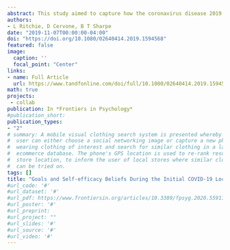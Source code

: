 ```yaml
---
abstract: This study aimed to capture how the coronavirus disease 2019 (COVID-19) crisis disrupted and affected individuals’ goal pursuits and self-efficacy beliefs early during the lockdown phase of COVID-19. Participants impacted by lockdown regulations accessed an online questionnaire during a 10-day window from the end of March to early April 2020 and reported a significant personal goal toward which they had been working, and then completed quantitative and qualitative survey items tapping self-efficacy beliefs for goal achievement, subjective caring about the goal during disrupted world events, and current pursuit or abandonment of the goal. The findings from both quantitative and qualitative measures demonstrated a significant drop in self-efficacy beliefs from before to during the pandemic with a large effect based on whether people thought they could still achieve their goal under current conditions. Over two-thirds of the sample was unsure or did not believe they could still carry out their goal, and over a quarter either abandoned or were uncertain they could pursue the goal. Despite this, people continued to care about their goals. Reasons for abandonment and strategies for coping with goals within the lockdown and beyond are discussed.
authors:
- L Ritchie, D Cervone, B T Sharpe
date: "2019-11-07T00:00:00-04:00"
doi: "https://doi.org/10.1080/02640414.2019.1594568"
featured: false
image:
  caption: ''
  focal_point: "Center"
links:
- name: Full Article
  url: https://www.tandfonline.com/doi/full/10.1080/02640414.2019.1594568
math: true
projects:
 - collab
publication: In *Frontiers in Psychology*
#publication_short: 
publication_types:
- "2"
# summary: A mobile visual clothing search system is presented whereby a smart phone
#  user can either choose a social networking image or capture a new photo of a person
#  wearing clothing of interest and search for similar clothing in a large cloud-based
#  ecommerce database. The phone's GPS location is used to re-rank results by retail
#  store location, to inform the user of local stores where similar clothing items
#  can be tried on.
tags: []
title: "Goals and Self-efficacy Beliefs During the Initial COVID-19 Lockdown: A Mixed Methods Analysis"
#url_code: '#'
#url_dataset: '#'
#url_pdf: https://www.frontiersin.org/articles/10.3389/fpsyg.2020.559114/abstract
#url_poster: '#'
#url_preprint: 
#url_project: ""
#url_slides: '#'
#url_source: '#'
#url_video: '#'
---
```



